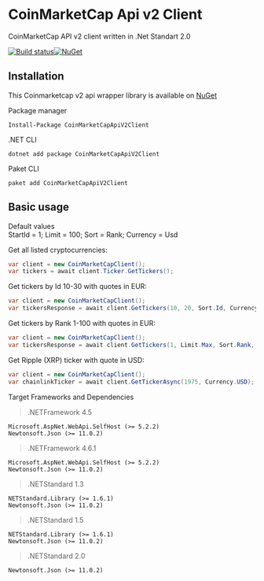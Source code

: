 # CoinMarketCap Api v2 Client

CoinMarketCap API v2 client written in .Net Standart 2.0

[![Build status](https://leventsaatci.visualstudio.com/CoinMarketCap/_apis/build/status/CoinMarketCap-ASP.NET%20Core-CI)](https://leventsaatci.visualstudio.com/CoinMarketCap/_build/latest?definitionId=8)[![NuGet](https://img.shields.io/nuget/v/CoinMarketCapApiV2Client.svg)](https://www.nuget.org/packages/CoinMarketCapApiV2Client/)

## Installation
This Coinmarketcap v2 api wrapper library is available on [NuGet](https://www.nuget.org/packages/CoinMarketCapApiV2Client/)

Package manager
````
Install-Package CoinMarketCapApiV2Client
````
.NET CLI
````
dotnet add package CoinMarketCapApiV2Client
````
Paket CLI
````
paket add CoinMarketCapApiV2Client
````

## Basic usage
Default values<br>
StartId = 1; Limit = 100; Sort = Rank; Currency = Usd

Get all listed cryptocurrencies:
```cs
var client = new CoinMarketCapClient();
var tickers = await client.Ticker.GetTickers();
```

Get tickers by Id 10-30 with quotes in EUR:
```cs
var client = new CoinMarketCapClient();
var tickersResponse = await client.GetTickers(10, 20, Sort.Id, Currency.Eur);
```
Get tickers by Rank 1-100 with quotes in EUR:
```cs
var client = new CoinMarketCapClient();
var tickersResponse = await client.GetTickers(1, Limit.Max, Sort.Rank, Currency.Eur);
```

Get Ripple (XRP) ticker with quote in USD:
```cs
var client = new CoinMarketCapClient();
var chainlinkTicker = await client.GetTickerAsync(1975, Currency.USD);
```

Target Frameworks and Dependencies
> .NETFramework 4.5
```
Microsoft.AspNet.WebApi.SelfHost (>= 5.2.2)
Newtonsoft.Json (>= 11.0.2)
```

>.NETFramework 4.6.1
```
Microsoft.AspNet.WebApi.SelfHost (>= 5.2.2)
Newtonsoft.Json (>= 11.0.2)
```

>.NETStandard 1.3
```
NETStandard.Library (>= 1.6.1)
Newtonsoft.Json (>= 11.0.2)
```

>.NETStandard 1.5
```
NETStandard.Library (>= 1.6.1)
Newtonsoft.Json (>= 11.0.2)
```

>.NETStandard 2.0
```
Newtonsoft.Json (>= 11.0.2)
```
